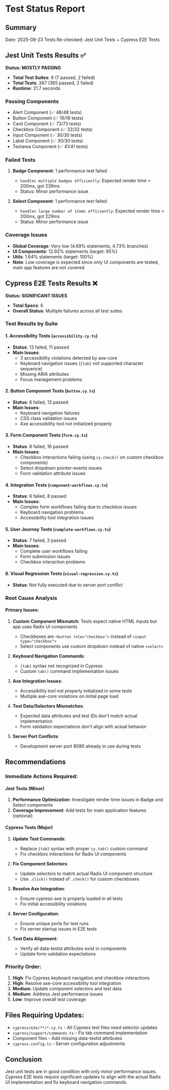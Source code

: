 # Test Status Report

## Summary
Date: 2025-08-23
Tests Re-checked: Jest Unit Tests + Cypress E2E Tests

## Jest Unit Tests Results ✅

**Status: MOSTLY PASSING**
- **Total Test Suites**: 9 (7 passed, 2 failed)
- **Total Tests**: 367 (365 passed, 2 failed)
- **Runtime**: 21.7 seconds

### Passing Components
- Alert Component (✅ 48/48 tests)
- Button Component (✅ 16/16 tests)
- Card Component (✅ 73/73 tests)
- Checkbox Component (✅ 32/32 tests)
- Input Component (✅ 30/30 tests)
- Label Component (✅ 30/30 tests)
- Textarea Component (✅ 41/41 tests)

### Failed Tests
1. **Badge Component**: 1 performance test failed
   - `handles multiple badges efficiently`: Expected render time < 200ms, got 239ms
   - Status: Minor performance issue

2. **Select Component**: 1 performance test failed
   - `handles large number of items efficiently`: Expected render time < 200ms, got 229ms
   - Status: Minor performance issue

### Coverage Issues
- **Global Coverage**: Very low (4.69% statements, 4.73% branches)
- **UI Components**: 12.92% statements (target: 95%)
- **Utils**: 1.64% statements (target: 100%)
- **Note**: Low coverage is expected since only UI components are tested, main app features are not covered

## Cypress E2E Tests Results ❌

**Status: SIGNIFICANT ISSUES**
- **Total Specs**: 6
- **Overall Status**: Multiple failures across all test suites

### Test Results by Suite

#### 1. Accessibility Tests (`accessibility.cy.ts`)
- **Status**: 13 failed, 11 passed
- **Main Issues**:
  - 3 accessibility violations detected by axe-core
  - Keyboard navigation issues (`{tab}` not supported character sequence)
  - Missing ARIA attributes
  - Focus management problems

#### 2. Button Component Tests (`button.cy.ts`)
- **Status**: 6 failed, 13 passed
- **Main Issues**:
  - Keyboard navigation failures
  - CSS class validation issues
  - Axe accessibility tool not initialized properly

#### 3. Form Component Tests (`form.cy.ts`)
- **Status**: 8 failed, 16 passed
- **Main Issues**:
  - Checkbox interactions failing (using `cy.check()` on custom checkbox components)
  - Select dropdown pointer-events issues
  - Form validation attribute issues

#### 4. Integration Tests (`component-workflows.cy.ts`)
- **Status**: 6 failed, 8 passed
- **Main Issues**:
  - Complex form workflows failing due to checkbox issues
  - Keyboard navigation problems
  - Accessibility tool integration issues

#### 5. User Journey Tests (`complete-workflows.cy.ts`)
- **Status**: 7 failed, 3 passed
- **Main Issues**:
  - Complete user workflows failing
  - Form submission issues
  - Checkbox interaction problems

#### 6. Visual Regression Tests (`visual-regression.cy.ts`)
- **Status**: Not fully executed due to server port conflict

### Root Cause Analysis

#### Primary Issues:
1. **Custom Component Mismatch**: Tests expect native HTML inputs but app uses Radix UI components
   - Checkboxes are `<button role="checkbox">` instead of `<input type="checkbox">`
   - Select components use custom dropdown instead of native `<select>`

2. **Keyboard Navigation Commands**: 
   - `{tab}` syntax not recognized in Cypress
   - Custom `tab()` command implementation issues

3. **Axe Integration Issues**:
   - Accessibility tool not properly initialized in some tests
   - Multiple axe-core violations on initial page load

4. **Test Data/Selectors Mismatches**:
   - Expected data attributes and test IDs don't match actual implementation
   - Form validation expectations don't align with actual behavior

5. **Server Port Conflicts**:
   - Development server port 8080 already in use during tests

## Recommendations

### Immediate Actions Required:

#### Jest Tests (Minor)
1. **Performance Optimization**: Investigate render time issues in Badge and Select components
2. **Coverage Improvement**: Add tests for main application features (optional)

#### Cypress Tests (Major)
1. **Update Test Commands**:
   - Replace `{tab}` syntax with proper `cy.tab()` custom command
   - Fix checkbox interactions for Radix UI components

2. **Fix Component Selectors**:
   - Update selectors to match actual Radix UI component structure
   - Use `.click()` instead of `.check()` for custom checkboxes

3. **Resolve Axe Integration**:
   - Ensure cypress-axe is properly loaded in all tests
   - Fix initial accessibility violations

4. **Server Configuration**:
   - Ensure unique ports for test runs
   - Fix server startup issues in E2E tests

5. **Test Data Alignment**:
   - Verify all data-testid attributes exist in components
   - Update form validation expectations

### Priority Order:
1. **High**: Fix Cypress keyboard navigation and checkbox interactions
2. **High**: Resolve axe-core accessibility tool integration
3. **Medium**: Update component selectors and test data
4. **Medium**: Address Jest performance issues
5. **Low**: Improve overall test coverage

## Files Requiring Updates:
- `cypress/e2e/**/*.cy.ts` - All Cypress test files need selector updates
- `cypress/support/commands.ts` - Fix tab command implementation
- Component files - Add missing data-testid attributes
- `cypress.config.ts` - Server configuration adjustments

## Conclusion
Jest unit tests are in good condition with only minor performance issues. Cypress E2E tests require significant updates to align with the actual Radix UI implementation and fix keyboard navigation commands.
